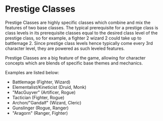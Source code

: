 # Prestige Classes

Prestige Classes are highly specific classes which combine and mix the features of two base classes. The typical prerequisite for a prestige class is class levels in its prerequisite classes equal to the desired class level of the prestige class, so for example, a fighter 2 wizard 2 could take up to battlemage 2. Since prestige class levels hence typically come every 3rd character level, they are powered as such leveled features. 

Prestige Classes are a big feature of the game, allowing for character concepts which are blends of specific base themes and mechanics. 

Examples are listed below: 
* Battlemage (Fighter, Wizard) 
* Elementalist/Kineticist (Druid, Monk) 
* "MacGuyver" (Artificer, Rogue) 
* Tactician (Fighter, Rogue) 
* Archon/"Gandalf" (Wizard, Cleric) 
* Gunslinger (Rogue, Ranger) 
* "Aragorn" (Ranger, Fighter) 
